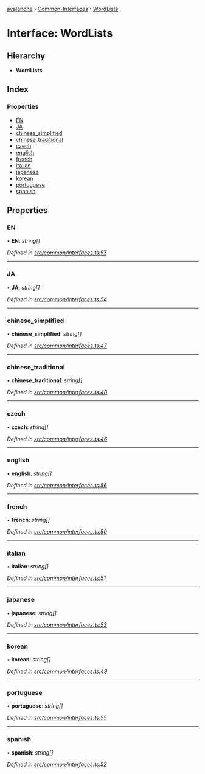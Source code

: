 [avalanche](../README.md) › [Common-Interfaces](../modules/common_interfaces.md) › [WordLists](common_interfaces.wordlists.md)

# Interface: WordLists

## Hierarchy

* **WordLists**

## Index

### Properties

* [EN](common_interfaces.wordlists.md#en)
* [JA](common_interfaces.wordlists.md#ja)
* [chinese_simplified](common_interfaces.wordlists.md#chinese_simplified)
* [chinese_traditional](common_interfaces.wordlists.md#chinese_traditional)
* [czech](common_interfaces.wordlists.md#czech)
* [english](common_interfaces.wordlists.md#english)
* [french](common_interfaces.wordlists.md#french)
* [italian](common_interfaces.wordlists.md#italian)
* [japanese](common_interfaces.wordlists.md#japanese)
* [korean](common_interfaces.wordlists.md#korean)
* [portuguese](common_interfaces.wordlists.md#portuguese)
* [spanish](common_interfaces.wordlists.md#spanish)

## Properties

###  EN

• **EN**: *string[]*

*Defined in [src/common/interfaces.ts:57](https://github.com/ava-labs/avalanchejs/blob/598fbcc/src/common/interfaces.ts#L57)*

___

###  JA

• **JA**: *string[]*

*Defined in [src/common/interfaces.ts:54](https://github.com/ava-labs/avalanchejs/blob/598fbcc/src/common/interfaces.ts#L54)*

___

###  chinese_simplified

• **chinese_simplified**: *string[]*

*Defined in [src/common/interfaces.ts:47](https://github.com/ava-labs/avalanchejs/blob/598fbcc/src/common/interfaces.ts#L47)*

___

###  chinese_traditional

• **chinese_traditional**: *string[]*

*Defined in [src/common/interfaces.ts:48](https://github.com/ava-labs/avalanchejs/blob/598fbcc/src/common/interfaces.ts#L48)*

___

###  czech

• **czech**: *string[]*

*Defined in [src/common/interfaces.ts:46](https://github.com/ava-labs/avalanchejs/blob/598fbcc/src/common/interfaces.ts#L46)*

___

###  english

• **english**: *string[]*

*Defined in [src/common/interfaces.ts:56](https://github.com/ava-labs/avalanchejs/blob/598fbcc/src/common/interfaces.ts#L56)*

___

###  french

• **french**: *string[]*

*Defined in [src/common/interfaces.ts:50](https://github.com/ava-labs/avalanchejs/blob/598fbcc/src/common/interfaces.ts#L50)*

___

###  italian

• **italian**: *string[]*

*Defined in [src/common/interfaces.ts:51](https://github.com/ava-labs/avalanchejs/blob/598fbcc/src/common/interfaces.ts#L51)*

___

###  japanese

• **japanese**: *string[]*

*Defined in [src/common/interfaces.ts:53](https://github.com/ava-labs/avalanchejs/blob/598fbcc/src/common/interfaces.ts#L53)*

___

###  korean

• **korean**: *string[]*

*Defined in [src/common/interfaces.ts:49](https://github.com/ava-labs/avalanchejs/blob/598fbcc/src/common/interfaces.ts#L49)*

___

###  portuguese

• **portuguese**: *string[]*

*Defined in [src/common/interfaces.ts:55](https://github.com/ava-labs/avalanchejs/blob/598fbcc/src/common/interfaces.ts#L55)*

___

###  spanish

• **spanish**: *string[]*

*Defined in [src/common/interfaces.ts:52](https://github.com/ava-labs/avalanchejs/blob/598fbcc/src/common/interfaces.ts#L52)*

